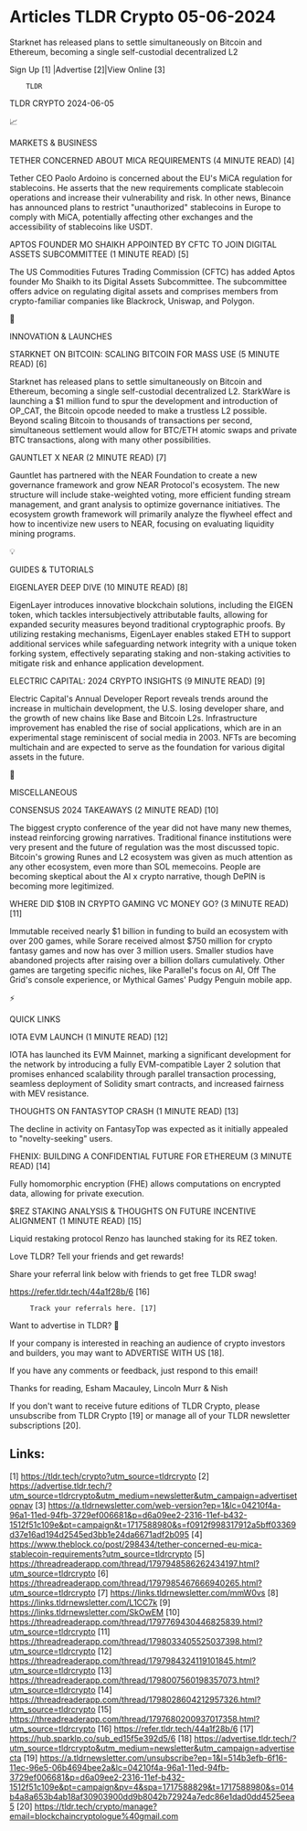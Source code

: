 # Articles TLDR Crypto 05-06-2024

Starknet has released plans to settle simultaneously on Bitcoin and
Ethereum, becoming a single self-custodial decentralized L2  

 Sign Up [1] |Advertise [2]|View Online [3] 

		TLDR 

TLDR CRYPTO 2024-06-05

📈 

MARKETS & BUSINESS

 TETHER CONCERNED ABOUT MICA REQUIREMENTS (4 MINUTE READ) [4] 

 Tether CEO Paolo Ardoino is concerned about the EU's MiCA regulation
for stablecoins. He asserts that the new requirements complicate
stablecoin operations and increase their vulnerability and risk. In
other news, Binance has announced plans to restrict "unauthorized"
stablecoins in Europe to comply with MiCA, potentially affecting other
exchanges and the accessibility of stablecoins like USDT. 

 APTOS FOUNDER MO SHAIKH APPOINTED BY CFTC TO JOIN DIGITAL ASSETS
SUBCOMMITTEE (1 MINUTE READ) [5] 

 The US Commodities Futures Trading Commission (CFTC) has added Aptos
founder Mo Shaikh to its Digital Assets Subcommittee. The subcommittee
offers advice on regulating digital assets and comprises members from
crypto-familiar companies like Blackrock, Uniswap, and Polygon. 

🚀 

INNOVATION & LAUNCHES

 STARKNET ON BITCOIN: SCALING BITCOIN FOR MASS USE (5 MINUTE READ) [6]


 Starknet has released plans to settle simultaneously on Bitcoin and
Ethereum, becoming a single self-custodial decentralized L2. StarkWare
is launching a $1 million fund to spur the development and
introduction of OP_CAT, the Bitcoin opcode needed to make a trustless
L2 possible. Beyond scaling Bitcoin to thousands of transactions per
second, simultaneous settlement would allow for BTC/ETH atomic swaps
and private BTC transactions, along with many other possibilities. 

 GAUNTLET X NEAR (2 MINUTE READ) [7] 

 Gauntlet has partnered with the NEAR Foundation to create a new
governance framework and grow NEAR Protocol's ecosystem. The new
structure will include stake-weighted voting, more efficient funding
stream management, and grant analysis to optimize governance
initiatives. The ecosystem growth framework will primarily analyze the
flywheel effect and how to incentivize new users to NEAR, focusing on
evaluating liquidity mining programs. 

💡 

GUIDES & TUTORIALS

 EIGENLAYER DEEP DIVE (10 MINUTE READ) [8] 

 EigenLayer introduces innovative blockchain solutions, including the
EIGEN token, which tackles intersubjectively attributable faults,
allowing for expanded security measures beyond traditional
cryptographic proofs. By utilizing restaking mechanisms, EigenLayer
enables staked ETH to support additional services while safeguarding
network integrity with a unique token forking system, effectively
separating staking and non-staking activities to mitigate risk and
enhance application development. 

 ELECTRIC CAPITAL: 2024 CRYPTO INSIGHTS (9 MINUTE READ) [9] 

 Electric Capital's Annual Developer Report reveals trends around the
increase in multichain development, the U.S. losing developer share,
and the growth of new chains like Base and Bitcoin L2s. Infrastructure
improvement has enabled the rise of social applications, which are in
an experimental stage reminiscent of social media in 2003. NFTs are
becoming multichain and are expected to serve as the foundation for
various digital assets in the future. 

🦄 

MISCELLANEOUS

 CONSENSUS 2024 TAKEAWAYS (2 MINUTE READ) [10] 

 The biggest crypto conference of the year did not have many new
themes, instead reinforcing growing narratives. Traditional finance
institutions were very present and the future of regulation was the
most discussed topic. Bitcoin's growing Runes and L2 ecosystem was
given as much attention as any other ecosystem, even more than SOL
memecoins. People are becoming skeptical about the AI x crypto
narrative, though DePIN is becoming more legitimized. 

 WHERE DID $10B IN CRYPTO GAMING VC MONEY GO? (3 MINUTE READ) [11] 

 Immutable received nearly $1 billion in funding to build an ecosystem
with over 200 games, while Sorare received almost $750 million for
crypto fantasy games and now has over 3 million users. Smaller studios
have abandoned projects after raising over a billion dollars
cumulatively. Other games are targeting specific niches, like
Parallel's focus on AI, Off The Grid's console experience, or Mythical
Games' Pudgy Penguin mobile app. 

⚡ 

QUICK LINKS

 IOTA EVM LAUNCH (1 MINUTE READ) [12] 

 IOTA has launched its EVM Mainnet, marking a significant development
for the network by introducing a fully EVM-compatible Layer 2 solution
that promises enhanced scalability through parallel transaction
processing, seamless deployment of Solidity smart contracts, and
increased fairness with MEV resistance. 

 THOUGHTS ON FANTASYTOP CRASH (1 MINUTE READ) [13] 

 The decline in activity on FantasyTop was expected as it initially
appealed to "novelty-seeking" users. 

 FHENIX: BUILDING A CONFIDENTIAL FUTURE FOR ETHEREUM (3 MINUTE READ)
[14] 

 Fully homomorphic encryption (FHE) allows computations on encrypted
data, allowing for private execution. 

 $REZ STAKING ANALYSIS & THOUGHTS ON FUTURE INCENTIVE ALIGNMENT (1
MINUTE READ) [15] 

 Liquid restaking protocol Renzo has launched staking for its REZ
token. 

Love TLDR? Tell your friends and get rewards!

 Share your referral link below with friends to get free TLDR swag! 

 https://refer.tldr.tech/44a1f28b/6 [16] 

		 Track your referrals here. [17] 

Want to advertise in TLDR? 📰

 If your company is interested in reaching an audience of crypto
investors and builders, you may want to ADVERTISE WITH US [18]. 

 If you have any comments or feedback, just respond to this email! 

Thanks for reading, 
Esham Macauley, Lincoln Murr & Nish 

If you don't want to receive future editions of TLDR Crypto, please
unsubscribe from TLDR Crypto [19] or manage all of your TLDR
newsletter subscriptions [20]. 

 

Links:
------
[1] https://tldr.tech/crypto?utm_source=tldrcrypto
[2] https://advertise.tldr.tech/?utm_source=tldrcrypto&utm_medium=newsletter&utm_campaign=advertisetopnav
[3] https://a.tldrnewsletter.com/web-version?ep=1&lc=04210f4a-96a1-11ed-94fb-3729ef006681&p=d6a09ee2-2316-11ef-b432-1512f51c109e&pt=campaign&t=1717588980&s=f0912f998317912a5bff03369d37e16ad194d2545ed3bb1e24da6671adf2b095
[4] https://www.theblock.co/post/298434/tether-concerned-eu-mica-stablecoin-requirements?utm_source=tldrcrypto
[5] https://threadreaderapp.com/thread/1797948586262434197.html?utm_source=tldrcrypto
[6] https://threadreaderapp.com/thread/1797985467666940265.html?utm_source=tldrcrypto
[7] https://links.tldrnewsletter.com/mmW0vs
[8] https://links.tldrnewsletter.com/L1CC7k
[9] https://links.tldrnewsletter.com/SkOwEM
[10] https://threadreaderapp.com/thread/1797769430446825839.html?utm_source=tldrcrypto
[11] https://threadreaderapp.com/thread/1798033405525037398.html?utm_source=tldrcrypto
[12] https://threadreaderapp.com/thread/1797984324119101845.html?utm_source=tldrcrypto
[13] https://threadreaderapp.com/thread/1798007560198357073.html?utm_source=tldrcrypto
[14] https://threadreaderapp.com/thread/1798028604212957326.html?utm_source=tldrcrypto
[15] https://threadreaderapp.com/thread/1797680200937017358.html?utm_source=tldrcrypto
[16] https://refer.tldr.tech/44a1f28b/6
[17] https://hub.sparklp.co/sub_ed15f5e392d5/6
[18] https://advertise.tldr.tech/?utm_source=tldrcrypto&utm_medium=newsletter&utm_campaign=advertisecta
[19] https://a.tldrnewsletter.com/unsubscribe?ep=1&l=514b3efb-6f16-11ec-96e5-06b4694bee2a&lc=04210f4a-96a1-11ed-94fb-3729ef006681&p=d6a09ee2-2316-11ef-b432-1512f51c109e&pt=campaign&pv=4&spa=1717588829&t=1717588980&s=014b4a8a653b4ab18af30903900dd9b8042b72924a7edc86e1dad0dd4525eea5
[20] https://tldr.tech/crypto/manage?email=blockchaincryptologue%40gmail.com